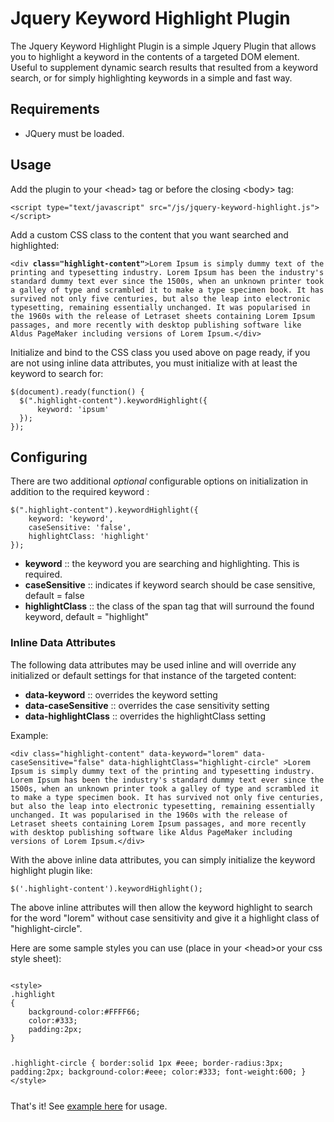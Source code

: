 <h1>Jquery Keyword Highlight Plugin</h1>

<p>The Jquery Keyword Highlight Plugin is a simple Jquery Plugin that allows you to highlight a keyword in the contents of a targeted DOM element.  Useful to supplement dynamic search results that resulted from a keyword search, or for simply highlighting keywords in a simple and fast way. </p>

<h2>Requirements</h2>
<ul>
    <li>JQuery must be loaded.</li>
</ul>

<h2>Usage</h2>
<p>Add the plugin to your &#60;head&#62; tag or before the closing &#60;body&#62; tag:</p>
<pre><code>&#60;script type="text/javascript" src="/js/jquery-keyword-highlight.js"&#62;&#60;/script&#62;
</code></pre>
<p>Add a custom CSS class to the content that you want searched and highlighted:</p>
<pre><code>&#60;div <strong>class="highlight-content"</strong>&#62;Lorem Ipsum is simply dummy text of the printing and typesetting industry. Lorem Ipsum has been the industry's standard dummy text ever since the 1500s, when an unknown printer took a galley of type and scrambled it to make a type specimen book. It has survived not only five centuries, but also the leap into electronic typesetting, remaining essentially unchanged. It was popularised in the 1960s with the release of Letraset sheets containing Lorem Ipsum passages, and more recently with desktop publishing software like Aldus PageMaker including versions of Lorem Ipsum.&#60;/div&#62;</code></pre>
<p>Initialize and bind to the CSS class you used above on page ready, if you are not using inline data attributes, you must initialize with at least the keyword to search for:</p>
<pre><code>$(document).ready(function() { 
  $(".highlight-content").keywordHighlight({
      keyword: 'ipsum'
  });
});
</code></pre>

<h2>Configuring</h2>
<p>There are two additional <i>optional</i> configurable options on initialization in addition to the required keyword :</p>
<pre><code>$(".highlight-content").keywordHighlight({
    keyword: 'keyword',
    caseSensitive: 'false',  
    highlightClass: 'highlight'
});</code></pre>
<ul>
    <li><strong>keyword</strong> :: the keyword you are searching and highlighting.  This is required.</li>
    <li><strong>caseSensitive</strong> :: indicates if keyword search should be case sensitive,  default = false</li>
    <li><strong>highlightClass</strong> :: the class of the span tag that will surround the found keyword, default = "highlight"</li>
</ul>

<h3>Inline Data Attributes</h3>
<p>The following data attributes may be used inline and will override any initialized or default settings for that instance of the targeted content:</p>
<ul>
    <li><strong>data-keyword</strong> :: overrides the keyword setting</li>
    <li><strong>data-caseSensitive</strong> :: overrides the case sensitivity setting</li>
    <li><strong>data-highlightClass</strong> :: overrides the highlightClass setting</li>
</ul>
<p>Example:</p>
<pre><code>&#60;div class="highlight-content" data-keyword="lorem" data-caseSensitive="false" data-highlightClass="highlight-circle" &#62;Lorem Ipsum is simply dummy text of the printing and typesetting industry. Lorem Ipsum has been the industry's standard dummy text ever since the 1500s, when an unknown printer took a galley of type and scrambled it to make a type specimen book. It has survived not only five centuries, but also the leap into electronic typesetting, remaining essentially unchanged. It was popularised in the 1960s with the release of Letraset sheets containing Lorem Ipsum passages, and more recently with desktop publishing software like Aldus PageMaker including versions of Lorem Ipsum.&#60;/div&#62;</code></pre>
<p>With the above inline data attributes, you can simply initialize the keyword highlight plugin like:  
<pre><code>$('.highlight-content').keywordHighlight();</pre></code>
The above inline attributes will then allow the keyword highlight to search for the word "lorem" without case sensitivity and give it a highlight class of "highlight-circle".</p>
<p>Here are some sample styles you can use (place in your &lt;head&gt;or your css style sheet):</p>
<pre><code>
&lt;style&gt;
.highlight
{
    background-color:#FFFF66;
    color:#333;
    padding:2px;
}

.highlight-circle
{
    border:solid 1px #eee;
    border-radius:3px;
    padding:2px;
    background-color:#eee;
    color:#333;
    font-weight:600;
}
&lt;/style&gt;
</pre></code>
<p>That's it! See <a href="http://www.ampedupdesigns.com/blog/show?bid=57">example here</a> for usage.</p>

